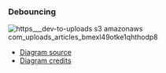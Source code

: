 ### Debouncing

![https___dev-to-uploads s3 amazonaws com_uploads_articles_bmexl49otke1qhthodp8](https://github.com/user-attachments/assets/a1ca7e09-9e9b-422b-a9cd-c43894b57476)

- [Diagram source](https://dev.to/jeetvora331/javascript-debounce-easiest-explanation--29hc)
- [Diagram credits](https://dev.to/jeetvora331)
